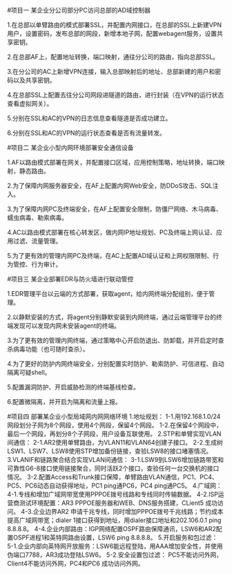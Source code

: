 #项目一 某企业分公司部分PC访问总部的AD域控制器

1.在总部以单臂路由的模式部署SSL，并配置内网接口，在总部的SSL上新建VPN用户，设置密码，发布总部的网段，新增本地子网，配置webagent服务，设置共享密钥。

2.在总部AF上，配置地址转换，端口映射，通往分公司的路由，指向总部SSL。

3.在分公司的AC上新增VPN连接，输入总部映射后的地址、总部新建的用户和密码以及共享密钥。

4.在总部SSL上配置去往分公司网段进隧道的路由，进行封装（在VPN的运行状态查看虚拟网关）。

5.分别在SSL和AC的VPN的日志信息查看隧道是否成功建立。

6.分别在SSL和AC的VPN的运行状态查看是否有流量转发。

#项目二 某企业小型内网环境部署安全通信设备

1.AF以路由模式部署在网关，并配置接口区域，应用控制策略，地址转换，端口映射，静态路由。

2.为了保障内网服务器安全，在AF上配置内网Web安全，防DDoS攻击、SQL注入。

3.为了保障内网PC及终端安全，在AF上配置安全限制，防僵尸网络、木马病毒、蠕虫病毒、勒索病毒。

4.AC以路由模式部署在核心转发区，做内网IP地址规划、PC及终端上网认证、应用过滤、流量管理。

5.为了更有效的管理内网PC及终端，在AC上配置AD域认证和上网权限限制、行为管控、行为审计。

#项目三 某企业部署EDR与防火墙进行联动管控

1.EDR管理平台以云端的方式部署，获取agent，给内网终端分配组别，便于管理。

2.以静默安装的方式，将agent分别静默安装到内网终端，通过云端管理平台的终端发现可以发现内网未安装agent的终端。

3.为了更有效的管理内网终端，通过策略中心开启防退出、防卸载，并开启定时查杀病毒功能（也可随时查杀）。

4.为了更好的防护内网终端安全，分别配置实时防护、勒索防护、可信进程、自动隔离可疑shell。

5.配置漏洞防护、开启威胁检测的终端基线检查。

6.配置微隔离，并开启为隔离和流量上报。


#项目四 部署某企业小型局域网内网网络环境
1.地址规划： 
1-1.用192.168.1.0/24网段划分子网为8个网段，使用4个网段，保留4个网段。
1-2.在保留4个网段中，最后一个网段，再划分8个子网段，用户设备互联使用。
2.STP和单臂实现VLAN间通信：
2-1.AR2使用单臂路由，为VLAN11和VLAN64创建子接口。
2-2.生成树LSW1、LSW7、LSW8使用STP增加备份链接，查验LSW8的接口堵塞情况。
3.VLANIF和链路聚合结合实现VLAN间通信：
3-1.LSW9到LSW6增加链路带宽和可靠性G6-8接口使用链接聚合，同时活跃2个接口，查验任何一台交换机的接口情况。
3-2.配置Access和Trunk接口保障，单臂路由VLAN通信，PC1、PC4、PC5、PC6动态自动获得地址，PC1 ping通PC6，PC4 ping通PC5。
4.广域网：
4-1.专线和增加广域网带宽使用PPPOE拨号线路和专线同时传输数据。
4-2.ISP运营商测试环境配置：AR3 PPPOE服务器和WEB、DNS服务搭建，CLient5 成功访问。
4-3.企业边界AR2 申请千兆专线，同时增加PPPOE拨号千兆线路；节约成本提高广域网带宽；dialer 1接口获得到地址，用dialer接口地址和202.106.0.1 ping 8.8.8.8。
4-4.企业内部路由：IGP网络配置OSPF路由保障通讯，LSW6和AR2配置OSPF进程1和英特网路由设置，LSW6 ping 8.8.8.8。
5.开启服务和包过滤： 
5-1.企业内部向英特网开放服务：LSW6能远程登陆，用AAA增加安全性，并使用伪端口7788，AR3成功登陆LSW6。
5-2.安全设置包过滤： PC5不能访问外网，Client4不能访问外网，PC4和PC6 成功访问外网。

